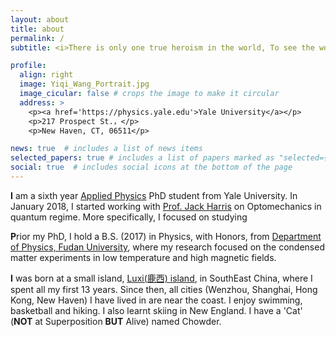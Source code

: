 ```yaml
---
layout: about
title: about
permalink: /
subtitle: <i>There is only one true heroism in the world, To see the world as it is, and to love it.</i>

profile:
  align: right
  image: Yiqi_Wang_Portrait.jpg
  image_cicular: false # crops the image to make it circular
  address: >
    <p><a href='https://physics.yale.edu'>Yale University</a></p>
    <p>217 Prospect St.，</p>
    <p>New Haven, CT, 06511</p>

news: true  # includes a list of news items
selected_papers: true # includes a list of papers marked as "selected={true}"
social: true  # includes social icons at the bottom of the page
---
```

**I** am a sixth year [Applied Physics](https://appliedphysics.yale.edu/) PhD student from Yale University. In January 2018, I started working with [Prof. Jack Harris](https://physics.yale.edu/people/jack-harris) on Optomechanics in quantum regime. More specifically, I focused on studying

**P**rior my PhD, I hold a B.S. (2017) in Physics, with Honors, from [Department of Physics, Fudan University](https://phys.fudan.edu.cn/eng/), where my research focused on the condensed matter experiments in low temperature and high magnetic fields.

**I** was born at a small island, [Luxi(鹿西) island](/assets/img/prof_pic), in SouthEast China, where I spent all my first 13 years. Since then, all cities (Wenzhou, Shanghai, Hong Kong, New Haven) I have lived in are near the coast. I enjoy swimming, basketball and hiking. I also learnt skiing in New England. I have a 'Cat' (**NOT** at Superposition **BUT** Alive) named Chowder.
